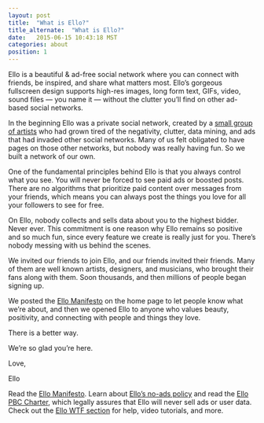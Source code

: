 ```yaml
---
layout: post
title:  "What is Ello?"
title_alternate:  "What is Ello?"
date:   2015-06-15 10:43:18 MST
categories: about
position: 1
---
```


Ello is a beautiful & ad-free social network where you can connect with friends, be inspired, and share what matters most. Ello’s gorgeous fullscreen design supports high-res images, long form text, GIFs, video, sound files — you name it — without the clutter you’ll find on other ad-based social networks.

In the beginning Ello was a private social network, created by a [small group of artists](/wtf/about/who-created-ello/) who had grown tired of the negativity, clutter, data mining, and ads that had invaded other social networks. Many of us felt obligated to have pages on those other networks, but nobody was really having fun. So we built a network of our own.

One of the fundamental principles behind Ello is that you always control what you see. You will never be forced to see paid ads or boosted posts. There are no algorithms that prioritize paid content over messages from your friends, which means you can always post the things you love for all your followers to see for free. 

On Ello, nobody collects and sells data about you to the highest bidder. Never ever. This commitment is one reason why Ello remains so positive and so much fun, since every feature we create is really just for you. There’s nobody messing with us behind the scenes.

We invited our friends to join Ello, and our friends invited their friends. Many of them are well known artists, designers, and musicians, who brought their fans along with them. Soon thousands, and then millions of people began signing up. 

We posted the [Ello Manifesto](/wtf/about/ello-manifesto/) on the home page to let people know what we’re about, and then we opened Ello to anyone who values beauty, positivity, and connecting with people and things they love.

There is a better way.

We’re so glad you’re here.

Love, 

Ello

Read the [Ello Manifesto](/wtf/about/ello-manifesto/).
Learn about [Ello’s no-ads policy](/wtf/about/ello-tracking-and-your-data/) and read the [Ello PBC Charter](/wtf/about/pbc/), which legally assures that Ello will never sell ads or user data.
Check out the [Ello WTF section](/wtf/) for help, video tutorials, and more.
